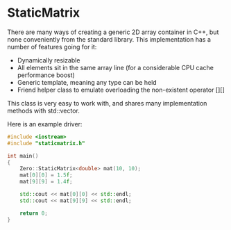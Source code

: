 StaticMatrix
============

There are many ways of creating a generic 2D array container in C++, but none conveniently from the standard library.  This implementation has a number of features going for it:

* Dynamically resizable
* All elements sit in the same array line (for a considerable CPU cache performance boost)
* Generic template, meaning any type can be held
* Friend helper class to emulate overloading the non-existent operator [][]

This class is very easy to work with, and shares many implementation methods with std::vector.

Here is an example driver:

```cpp
#include <iostream>
#include "staticmatrix.h"

int main()
{
    Zero::StaticMatrix<double> mat(10, 10);
    mat[0][0] = 1.5f;
    mat[9][9] = 1.4f;

    std::cout << mat[0][0] << std::endl;
    std::cout << mat[9][9] << std::endl;

    return 0;
}
```
